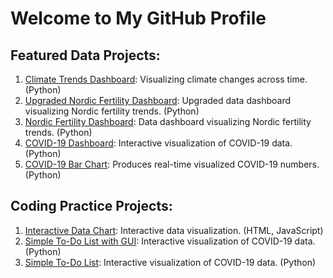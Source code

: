 # Welcome to My GitHub Profile

## Featured Data Projects:
1. [Climate Trends Dashboard](https://github.com/eliasorbon/climate-trends-dashboard): Visualizing climate changes across time. (Python)
2. [Upgraded Nordic Fertility Dashboard](https://github.com/eliasorbon/nordic_fertility_dashboard_upgraded): Upgraded data dashboard visualizing Nordic fertility trends. (Python)
3. [Nordic Fertility Dashboard](https://github.com/eliasorbon/nordic_fertility_dashboard): Data dashboard visualizing Nordic fertility trends. (Python)
4. [COVID-19 Dashboard](https://github.com/eliasorbon/covid_data_dashboard): Interactive visualization of COVID-19 data. (Python)
5. [COVID-19 Bar Chart](https://github.com/eliasorbon/covid_data_barchart): Produces real-time visualized COVID-19 numbers. (Python)
## Coding Practice Projects:
1. [Interactive Data Chart](https://github.com/eliasorbon/interactive_data_chart): Interactive data visualization. (HTML, JavaScript)
2. [Simple To-Do List with GUI](https://github.com/eliasorbon/todo_list_gui): Interactive visualization of COVID-19 data. (Python)
3. [Simple To-Do List](https://github.com/eliasorbon/todo_list): Interactive visualization of COVID-19 data. (Python)
